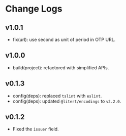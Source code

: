 # Change Logs

## v1.0.1

- fix(url): use second as unit of period in OTP URL.

## v1.0.0

- build(project): refactored with simplified APIs.

## v0.1.3

- config(deps): replaced `tslint` with `eslint`.
- config(deps): updated `@litert/encodings` to `v2.2.0`.

## v0.1.2

- Fixed the `issuer` field.
